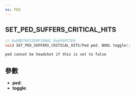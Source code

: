 ```yaml
---
ns: PED
---
```

## SET_PED_SUFFERS_CRITICAL_HITS

```c
// 0xEBD76F2359F190AC 0x6F6FC7E6
void SET_PED_SUFFERS_CRITICAL_HITS(Ped ped, BOOL toggle);
```

```
ped cannot be headshot if this is set to false  
```

## 參數
* **ped**: 
* **toggle**: 


